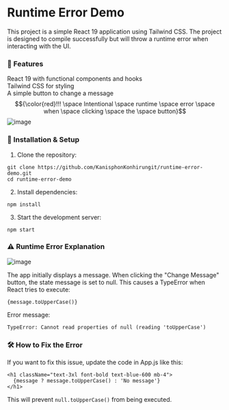 # Runtime Error Demo

This project is a simple React 19 application using Tailwind CSS. The project is designed to compile successfully but will throw a runtime error when interacting with the UI.

### 📌 Features

React 19 with functional components and hooks<br/>
Tailwind CSS for styling<br/>
A simple button to change a message<br/>
$${\color{red}!!! \space Intentional \space runtime \space error \space when \space clicking \space the \space button}$$
![image](https://github.com/user-attachments/assets/fe68ef81-4a58-474e-8bfd-ceef5418f51e)

### 🚀 Installation & Setup

1. Clone the repository:
```
git clone https://github.com/KanisphonKonhirungit/runtime-error-demo.git
cd runtime-error-demo
```

2. Install dependencies:
```
npm install
```

3. Start the development server:
```
npm start
```


### ⚠️ Runtime Error Explanation
![image](https://github.com/user-attachments/assets/a191564e-8e0a-4f99-9346-20fa88226029)

The app initially displays a message. When clicking the "Change Message" button, the state message is set to null. This causes a TypeError when React tries to execute:
```
{message.toUpperCase()}
```
Error message:
```
TypeError: Cannot read properties of null (reading 'toUpperCase')
```
### 🛠️ How to Fix the Error

If you want to fix this issue, update the code in App.js like this:
```
<h1 className="text-3xl font-bold text-blue-600 mb-4">
  {message ? message.toUpperCase() : 'No message'}
</h1>
```

This will prevent `null.toUpperCase()` from being executed.

